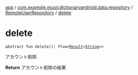 [app](../../index.md) / [com.example.musicdictionaryandroid.data.repository](../index.md) / [RemoteUserRepository](index.md) / [delete](./delete.md)

# delete

`abstract fun delete(): Flow<`[`Result`](../../com.example.musicdictionaryandroid.domain.model.value/-result/index.md)`<`[`String`](https://kotlinlang.org/api/latest/jvm/stdlib/kotlin/-string/index.html)`>>`

アカウント削除

**Return**
アカウント削除の結果

